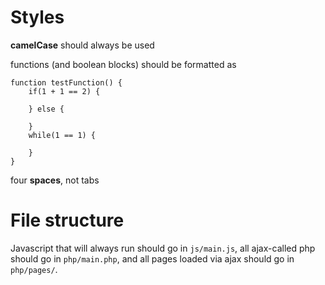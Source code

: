# Styles
**camelCase** should always be used

functions (and boolean blocks) should be formatted as

```
function testFunction() {
	if(1 + 1 == 2) {
			} else {
			}
	while(1 == 1) {
			}}
```

four **spaces**, not tabs

# File structure
Javascript that will always run should go in `js/main.js`, all ajax-called php should go in `php/main.php`, and all pages loaded via ajax should go in `php/pages/`.